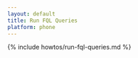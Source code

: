 ```yaml
---
layout: default
title: Run FQL Queries
platform: phone
---
```


{% include howtos/run-fql-queries.md %}